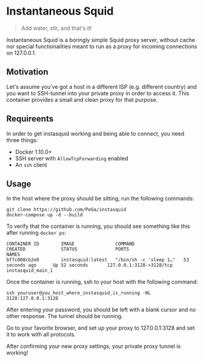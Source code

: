 # Instantaneous Squid
> Add water, stir, and that's it!

Instantaneous Squid is a boringly simple Squid proxy server, without cache nor special functionalities meant to run as a proxy for incoming connections on 127.0.0.1.

## Motivation

Let's assume you've got a host in a different ISP (e.g. different country) and you want to SSH-tunnel into your private proxy in order to access it. This container provides a small and clean proxy for that purpose.

## Requireents

In order to get instasquid working and being able to connect, you need three things:

- Docker 1.10.0+
- SSH server with `AllowTcpForwarding` enabled
- An `ssh` client
## Usage

In the host where the proxy should be sitting, run the following commands:

```
git clone https://github.com/PeGa/instasquid
docker-compose up -d --build
```

To verify that the container is running, you should see something like this after running `docker ps`:

```
CONTAINER ID        IMAGE               COMMAND                  CREATED             STATUS              PORTS                      NAMES
bf7c008cb2e0        instasquid:latest   "/bin/sh -c 'sleep 1…"   53 seconds ago      Up 52 seconds       127.0.0.1:3128->3128/tcp   instasquid_main_1
```

Once the container is running, ssh to your host with the following command:

```
ssh youruser@you_host_where_instasquid_is_running -NL 3128:127.0.0.1:3128
```

After entering your password, you should be left with a blank cursor and no other response. The tunnel should be running.

Go to your favorite browser, and set up your proxy to 127.0.0.1:3128 and set it to work with all protocols.

After confirming your new proxy settings, your private proxy tunnel is working!
